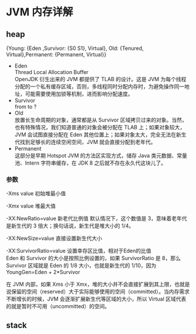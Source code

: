 # JVM 内存详解

## heap

{Young: {Eden ,Survivor: {S0 S1}, Virtual}, Old: {Tenured, Virtual},Permanent: {Permanent, Virtual}}

- Eden  
  Thread Local Allocation Buffer  
  OpenJDK 衍生出来的 JVM 都提供了 TLAB 的设计。这是 JVM 为每个线程分配的一个私有缓存区域，否则，多线程同时分配内存时，为避免操作同一地址，可能需要使用加锁等机制，进而影响分配速度。  
- Survivor  
  from to ?
- Old  
  放置长生命周期的对象，通常都是从 Survivor 区域拷贝过来的对象。当然，也有特殊情况，我们知道普通的对象会被分配在 TLAB 上；如果对象较大，JVM 会试图直接分配在 Eden 其他位置上；如果对象太大，完全无法在新生代找到足够长的连续空闲空间，JVM 就会直接分配到老年代。  
- Permanent  
  这部分是早期 Hotspot JVM 的方法区实现方式，储存 Java 类元数据、常量池、Intern 字符串缓存，在 JDK 8 之后就不存在永久代这块儿了。

### 参数

-Xms value  初始堆最小值

-Xmx value  堆最大值

-XX:NewRatio=value  新老代比例值
默认情况下，这个数值是 3，意味着老年代是新生代的 3 倍大；换句话说，新生代是堆大小的 1/4。

-XX:NewSize=value  直接设置新生代大小

-XX:SurvivorRatio=value  设置幸存区比值，相对于Eden的比值  
Eden 和 Survivor 的大小是按照比例设置的，如果 SurvivorRatio 是 8，那么 Survivor 区域就是 Eden 的 1/8 大小，也就是新生代的 1/10，因为 YoungGen=Eden + 2*Survivor  

在 JVM 内部，如果 Xms 小于 Xmx，堆的大小并不会直接扩展到其上限，也就是说保留的空间（reserved）大于实际能够使用的空间（committed）。当内存需求不断增长的时候，JVM 会逐渐扩展新生代等区域的大小，所以 Virtual 区域代表的就是暂时不可用（uncommitted）的空间。

## stack